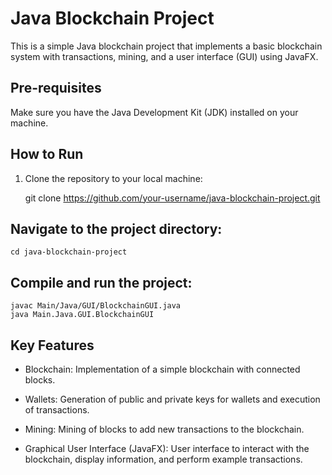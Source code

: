 # Java Blockchain Project

This is a simple Java blockchain project that implements a basic blockchain system with transactions, mining, and a user interface (GUI) using JavaFX.

## Pre-requisites

Make sure you have the Java Development Kit (JDK) installed on your machine.

## How to Run

1. Clone the repository to your local machine:

   git clone https://github.com/your-username/java-blockchain-project.git

   
## Navigate to the project directory:

````
cd java-blockchain-project
````

## Compile and run the project:
````
javac Main/Java/GUI/BlockchainGUI.java
java Main.Java.GUI.BlockchainGUI
````

## Key Features

- Blockchain: Implementation of a simple blockchain with connected blocks.

- Wallets: Generation of public and private keys for wallets and execution of transactions.

- Mining: Mining of blocks to add new transactions to the blockchain.

- Graphical User Interface (JavaFX): User interface to interact with the blockchain, display information, and perform example transactions.
